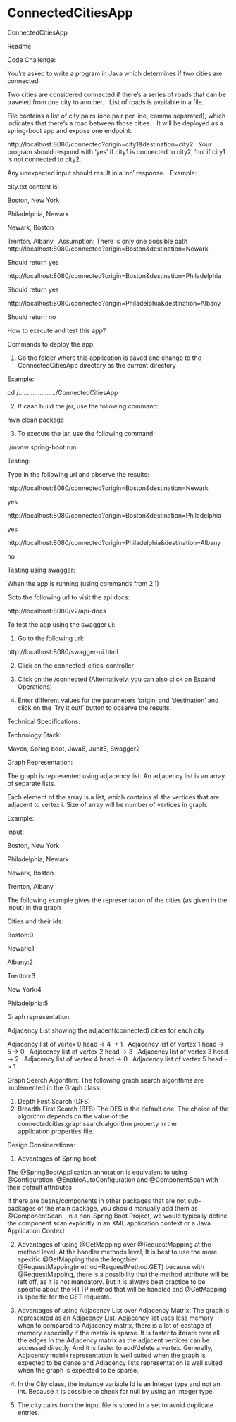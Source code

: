 # ConnectedCitiesApp

ConnectedCitiesApp


Readme


Code Challenge: 

You’re asked to write a program in Java which determines if two cities are connected.

Two cities are considered connected if there’s a series of roads that can be traveled from one city to another.
 
List of roads is available in a file.

File contains a list of city pairs (one pair per line, comma separated), which indicates that there’s a road between those cities.
 
It will be deployed as a spring-boot app and expose one endpoint:

http://localhost:8080/connected?origin=city1&destination=city2
 
Your program should respond with ‘yes’ if city1 is connected to city2, ’no’ if city1 is not connected to city2.

Any unexpected input should result in a ’no’ response.
 
Example:

city.txt content is:

Boston, New York

Philadelphia, Newark

Newark, Boston

Trenton, Albany
 
Assumption: There is only one possible path
 
http://localhost:8080/connected?origin=Boston&destination=Newark

Should return yes

http://localhost:8080/connected?origin=Boston&destination=Philadelphia

Should return yes

http://localhost:8080/connected?origin=Philadelphia&destination=Albany

Should return no


How to execute and test this app?

Commands to deploy the app:

1. Go the folder where this application is saved and change to the ConnectedCitiesApp directory as the current directory

Example:

cd /…………………/ConnectedCitiesApp

2. If caan build the jar, use the following command:

mvn clean package

3. To execute the jar, use the following command:

./mvnw spring-boot:run
      
Testing:

Type in the following url and observe the results:

 http://localhost:8080/connected?origin=Boston&destination=Newark
 
yes

http://localhost:8080/connected?origin=Boston&destination=Philadelphia

yes

http://localhost:8080/connected?origin=Philadelphia&destination=Albany

no


Testing using swagger:

When the app is running (using commands from 2.1)

Goto the following url to visit the api docs:

http://localhost:8080/v2/api-docs

To test the app using the swagger ui:

1.	Go to the following url:

http://localhost:8080/swagger-ui.html

2.	Click on the connected-cities-controller 

3.	Click on the /connected (Alternatively, you can also click on Expand Operations)

4.	Enter different values for the parameters ‘origin’ and ‘destination’ and click on the ‘Try it out!’ button to observe the results.



Technical Specifications:


Technology Stack:

Maven, Spring boot, Java8, Junit5, Swagger2


Graph Representation:

The graph is represented using adjacency list. An adjacency list is an array of separate lists. 

Each element of the array is a list, which contains all the vertices that are adjacent to vertex i. Size of array will be 
number of vertices in graph.


Example:

Input:

Boston, New York

Philadelphia, Newark

Newark, Boston

Trenton, Albany

The following example gives the representation of the cities (as given in the input) in the graph

Cities and their ids:

Boston:0

Newark:1

Albany:2

Trenton:3

New York:4

Philadelphia:5


Graph representation: 

Adjacency List showing the adjacent(connected) cities for each city

Adjacency list of vertex 0
head -> 4 -> 1
 
Adjacency list of vertex 1
head -> 5 -> 0
 
Adjacency list of vertex 2
head -> 3
 
Adjacency list of vertex 3
head -> 2
 
Adjacency list of vertex 4
head -> 0
 
Adjacency list of vertex 5
head -> 1

Graph Search Algorithm:
The following graph search algorithms are implemented in the Graph class:
1.	Depth First Search (DFS) 
2.	Breadth First Search (BFS)
The DFS is the default one. 
The choice of the algorithm depends on the value of the connectedcities.graphsearch.algorithm property in the application.properties file. 

Design Considerations:
1.	Advantages of Spring boot:

 The @SpringBootApplication annotation is equivalent to using     @Configuration, @EnableAutoConfiguration and @ComponentScan with their default attributes

If there are beans/components in other packages that are not sub-packages of the main package, you should manually add them as @ComponentScan
 
In a non-Spring Boot Project, we would typically define the component scan explicitly in an XML application context or a Java Application Context


2. Advantages of using @GetMapping over @RequestMapping at the method level:
    At the handler methods level,  It is best to use the more specific @GetMapping than the lengthier @RequestMapping(method=RequestMethod.GET) because with @RequestMapping, there is a possibility that the method attribute will be left off, as it is not mandatory.
But it is always best practice to be specific about the HTTP method that will be handled and @GetMapping is specific for the GET requests.


3. Advantages of using Adjacency List over Adjacency Matrix:
       The graph is represented as an Adjacency List. Adjacency list uses less memory when to compared to Adjacency matrix, there is a lot of eastage of memory especially if the matrix is sparse.
It is faster to iterate over all the edges in the Adjacency matrix as the adjacent vertices can be accessed directly.
And it is faster to add/delete a vertex.
Generally, Adjacency matrix representation is well suited when the graph is expected to be dense and Adjacency lists representation is well suited when the graph is expected to be sparse.

4.	In the City class, the instance variable Id is an Integer type and not an int. Because it is possible to check for null by using an Integer type.
5.	The city pairs from the input file is stored in a set to avoid duplicate entries.

